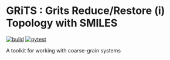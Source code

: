 # GRiTS : Grits Reduce/Restore (i) Topology with SMILES
[![build](https://github.com/cmelab/grits/actions/workflows/build_cpu.yml/badge.svg)](https://github.com/cmelab/grits/actions/workflows/build_cpu.yml)
[![pytest](https://github.com/cmelab/grits/actions/workflows/pytest.yml/badge.svg)](https://github.com/cmelab/grits/actions/workflows/pytest.yml)

A toolkit for working with coarse-grain systems
